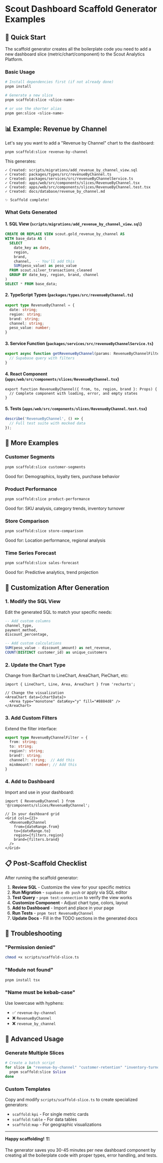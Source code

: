 # Scout Dashboard Scaffold Generator Examples

## 🚀 Quick Start

The scaffold generator creates all the boilerplate code you need to add a new dashboard slice (metric/chart/component) to the Scout Analytics Platform.

### Basic Usage

```bash
# Install dependencies first (if not already done)
pnpm install

# Generate a new slice
pnpm scaffold:slice <slice-name>

# or use the shorter alias
pnpm gen:slice <slice-name>
```

## 📊 Example: Revenue by Channel

Let's say you want to add a "Revenue by Channel" chart to the dashboard:

```bash
pnpm scaffold:slice revenue-by-channel
```

This generates:

```
✓ Created: scripts/migrations/add_revenue_by_channel_view.sql
✓ Created: packages/types/src/revenueByChannel.ts
✓ Created: packages/services/src/revenueByChannelService.ts
✓ Created: apps/web/src/components/slices/RevenueByChannel.tsx
✓ Created: apps/web/src/components/slices/RevenueByChannel.test.tsx
✓ Created: docs/database/revenue_by_channel.md

✨ Scaffold complete!
```

### What Gets Generated

#### 1. SQL View (`scripts/migrations/add_revenue_by_channel_view.sql`)
```sql
CREATE OR REPLACE VIEW scout.gold_revenue_by_channel AS
WITH base_data AS (
  SELECT 
    date_key as date,
    region,
    brand,
    channel,  -- You'll add this
    SUM(peso_value) as peso_value
  FROM scout.silver_transactions_cleaned
  GROUP BY date_key, region, brand, channel
)
SELECT * FROM base_data;
```

#### 2. TypeScript Types (`packages/types/src/revenueByChannel.ts`)
```typescript
export type RevenueByChannel = {
  date: string;
  region: string;
  brand: string;
  channel: string;
  peso_value: number;
}
```

#### 3. Service Function (`packages/services/src/revenueByChannelService.ts`)
```typescript
export async function getRevenueByChannel(params: RevenueByChannelFilter) {
  // Supabase query with filters
}
```

#### 4. React Component (`apps/web/src/components/slices/RevenueByChannel.tsx`)
```tsx
export function RevenueByChannel({ from, to, region, brand }: Props) {
  // Complete component with loading, error, and empty states
}
```

#### 5. Tests (`apps/web/src/components/slices/RevenueByChannel.test.tsx`)
```typescript
describe('RevenueByChannel', () => {
  // Full test suite with mocked data
});
```

## 🎯 More Examples

### Customer Segments
```bash
pnpm scaffold:slice customer-segments
```
Good for: Demographics, loyalty tiers, purchase behavior

### Product Performance
```bash
pnpm scaffold:slice product-performance
```
Good for: SKU analysis, category trends, inventory turnover

### Store Comparison
```bash
pnpm scaffold:slice store-comparison
```
Good for: Location performance, regional analysis

### Time Series Forecast
```bash
pnpm scaffold:slice sales-forecast
```
Good for: Predictive analytics, trend projection

## 🔧 Customization After Generation

### 1. Modify the SQL View
Edit the generated SQL to match your specific needs:
```sql
-- Add custom columns
channel_type,
payment_method,
discount_percentage,

-- Add custom calculations
SUM(peso_value - discount_amount) as net_revenue,
COUNT(DISTINCT customer_id) as unique_customers
```

### 2. Update the Chart Type
Change from BarChart to LineChart, AreaChart, PieChart, etc:
```tsx
import { LineChart, Line, Area, AreaChart } from 'recharts';

// Change the visualization
<AreaChart data={chartData}>
  <Area type="monotone" dataKey="y" fill="#8884d8" />
</AreaChart>
```

### 3. Add Custom Filters
Extend the filter interface:
```typescript
export type RevenueByChannelFilter = {
  from: string;
  to: string;
  region?: string;
  brand?: string;
  channel?: string;  // Add this
  minAmount?: number; // Add this
}
```

### 4. Add to Dashboard
Import and use in your dashboard:
```tsx
import { RevenueByChannel } from '@/components/slices/RevenueByChannel';

// In your dashboard grid
<Grid cols={2}>
  <RevenueByChannel 
    from={dateRange.from}
    to={dateRange.to}
    region={filters.region}
    brand={filters.brand}
  />
</Grid>
```

## 📋 Post-Scaffold Checklist

After running the scaffold generator:

1. **Review SQL** - Customize the view for your specific metrics
2. **Run Migration** - `supabase db push` or apply via SQL editor
3. **Test Query** - `pnpm test:connection` to verify the view works
4. **Customize Component** - Adjust chart type, colors, layout
5. **Add to Dashboard** - Import and place in your page
6. **Run Tests** - `pnpm test RevenueByChannel`
7. **Update Docs** - Fill in the TODO sections in the generated docs

## 🚨 Troubleshooting

### "Permission denied"
```bash
chmod +x scripts/scaffold-slice.ts
```

### "Module not found"
```bash
pnpm install tsx
```

### "Name must be kebab-case"
Use lowercase with hyphens:
- ✅ `revenue-by-channel`
- ❌ `RevenueByChannel`
- ❌ `revenue_by_channel`

## 🎉 Advanced Usage

### Generate Multiple Slices
```bash
# Create a batch script
for slice in "revenue-by-channel" "customer-retention" "inventory-turnover"; do
  pnpm scaffold:slice $slice
done
```

### Custom Templates
Copy and modify `scripts/scaffold-slice.ts` to create specialized generators:
- `scaffold:kpi` - For single metric cards
- `scaffold:table` - For data tables
- `scaffold:map` - For geographic visualizations

---

**Happy scaffolding!** 🏗️

The generator saves you 30-45 minutes per new dashboard component by creating all the boilerplate code with proper types, error handling, and tests.